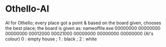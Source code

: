 # Othello-AI
AI for Othello;
every place got a point & based on the board given, chooses the best place;
the board is given as:    nameoffile.exe 00000000 00000000 00000000 00012000 00021000 00000000 00000000 00000000 (AI's colour)
0 : empty house   ;   1 : black   ;   2 : white 
